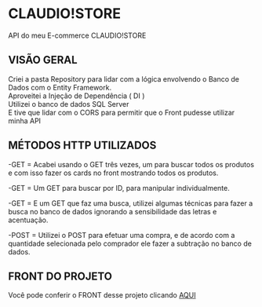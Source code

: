 # CLAUDIO!STORE

API do meu E-commerce CLAUDIO!STORE

## VISÃO GERAL

  Criei a pasta Repository para lidar com a lógica envolvendo o Banco de Dados com o Entity Framework. <br>
  Aproveitei a Injeção de Dependência ( DI ) <br>
  Utilizei o banco de dados SQL Server <br>
  E tive que lidar com o CORS para permitir que o Front pudesse utilizar minha API <br>

## MÉTODOS HTTP UTILIZADOS

  -GET = Acabei usando o GET três vezes, um para buscar todos os produtos e com isso fazer os cards no front mostrando todos os produtos.
  
  -GET = Um GET para buscar por ID, para manipular individualmente.
  
  -GET = E um GET que faz uma busca, utilizei algumas técnicas para fazer a busca no banco de dados ignorando a sensibilidade das letras e acentuação.
  
  -POST = Utilizei o POST para efetuar uma compra, e de acordo com a quantidade selecionada pelo comprador ele fazer a subtração no banco de dados.



## FRONT DO PROJETO
  Você pode conferir o FRONT desse projeto clicando <a href="https://github.com/claudiokoori/front-claudiostore-v2"> AQUI </a>
